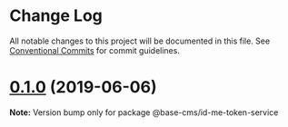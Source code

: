 # Change Log

All notable changes to this project will be documented in this file.
See [Conventional Commits](https://conventionalcommits.org) for commit guidelines.

# [0.1.0](https://github.com/base-cms/id-me/tree/master/services/token/compare/v0.0.1...v0.1.0) (2019-06-06)

**Note:** Version bump only for package @base-cms/id-me-token-service
